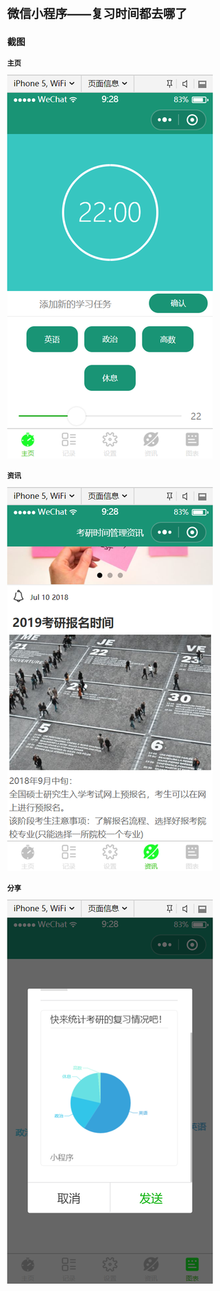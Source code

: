# 微信小程序——复习时间都去哪了
## 截图
### 主页
![](./screenshot/index.png)
### 资讯
![](./screenshot/info.png)
### 分享
![](./screenshot/share.png)













